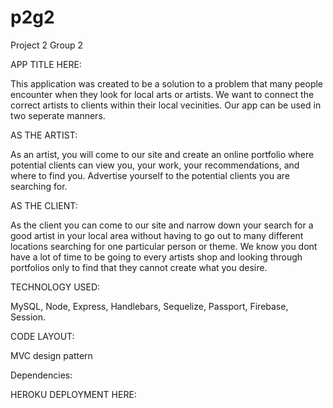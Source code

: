 # p2g2
Project 2 Group 2 

APP TITLE HERE:

This application was created to be a solution to a problem that many people encounter when they look for local arts or artists. We want to connect the correct artists to clients within their local vecinities. Our app can be used in two seperate manners. 

AS THE ARTIST:

As an artist, you will come to our site and create an online portfolio where potential clients can view you, your work, your recommendations, and where to find you. Advertise yourself to the potential clients you are searching for. 

AS THE CLIENT:

As the client you can come to our site and narrow down your search for a good artist in your local area without having to go out to many different locations searching for one particular person or theme. We know you dont have a lot of time to be going to every artists shop and looking through portfolios only to find that they cannot create what you desire.


TECHNOLOGY USED:

MySQL, Node, Express, Handlebars, Sequelize, Passport, Firebase, Session.

CODE LAYOUT:

MVC design pattern

Dependencies:

HEROKU DEPLOYMENT HERE: 
